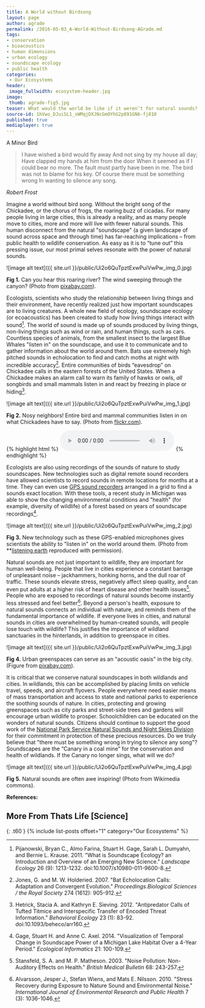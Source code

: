```yaml
---
title: A World without Birdsong
layout: page
author: agrade
permalink: /2016-05-03_A-World-Without-Birdsong-AGrade.md
tags:
- conservation
- bioacoustics
- human dimensions
- urban ecology
- soundscape ecology
- public health
categories:
 - Our Ecosystems
header:
 image_fullwidth: ecosystem-header.jpg
image:
 thumb: agrade-fig5.jpg
teaser: What would the world be like if it weren’t for natural sounds? Are we facing an imminent extinction of the natural soundscape experience?
source-id: 1hVwo_DJuiSL1_sWMqjDXJNcGmOYhG2p891GN6-fj810
published: true
mediaplayer: true
---
```

A Minor Bird

> I have wished a bird would fly away
> And not sing by my house all day;
Have clapped my hands at him from the door
When it seemed as if I could bear no more.
The fault must partly have been in me.
The bird was not to blame for his key.
Of course there must be something wrong
In wanting to silence any song.

<cite>Robert Frost</cite>

Imagine a world without bird song. Without the bright song of the Chickadee, or the chorus of frogs, the roaring buzz of cicadas. For many people living in large cities, this is already a reality, and as many people move to cities, more and more will live with fewer natural sounds. This human disconnect from the natural "soundscape" (a given landscape of sound across space and through time) has far-reaching implications – from public health to wildlife conservation. As easy as it is to “tune out” this pressing issue, our most primal selves resonate with the power of natural sounds.

![image alt text]({{ site.url }}/public/Ui2o6QuTpztExwPuiVwPw_img_0.jpg)

**Fig 1.** Can you hear this roaring river? The wind sweeping through the canyon? (Photo from [pixabay.com](http://www.pixabay.com)).  

Ecologists, scientists who study the relationship between living things and their environment, have recently realized just how important soundscapes are to living creatures. A whole new field of ecology, soundscape ecology (or ecoacoustics) has been created to study how living things interact with sound[^1]. The world of sound is made up of sounds produced by living things, non-living things such as wind or rain, and human things, such as cars. Countless species of animals, from the smallest insect to the largest Blue Whales "listen in" on the soundscape, and use it to communicate and to gather information about the world around them. Bats use extremely high pitched sounds in echolocation to find and catch moths at night with incredible accuracy[^2]. Entire communities of birds “eavesdrop” on Chickadee calls in the eastern forests of the United States. When a Chickadee makes an alarm call to warn its family of hawks or owls, *all* songbirds and small mammals listen in and react by freezing in place or hiding[^3]. 

 ![image alt text]({{ site.url }}/public/Ui2o6QuTpztExwPuiVwPw_img_1.jpg)

**Fig 2.** Nosy neighbors! Entire bird and mammal communities listen in on what Chickadees have to say. (Photo from [flickr.com](https://www.flickr.com/photos/72005145@N00/3601484869)).

{% highlight html %}
<audio src="{{ site.url }}/public/agrade.mp3" type="audio/mp3" controls="controls"></audio>
{% endhighlight %}

Ecologists are also using recordings of the sounds of nature to study soundscapes. New technologies such as digital remote sound recorders have allowed scientists to record sounds in remote locations for months at a time. They can even use [GPS sound recorders](http://www.ncbi.nlm.nih.gov/pmc/articles/PMC4100896/) arranged in a grid to find a sounds exact location. With these tools, a recent study in Michigan was able to show the changing environmental conditions and "health" (for example, diversity of wildlife) of a forest based on years of soundscape recordings[^4].

![image alt text]({{ site.url }}/public/Ui2o6QuTpztExwPuiVwPw_img_2.jpg)

**Fig 3.** New technology such as these GPS-enabled microphones gives scientists the ability to "listen in" on the world around them. (Photo from **[listening earth](http://www.listeningearth.com/blog/the-pibo-an-experimental-diy-soundscape-microphone-array) reproduced with permission).

Natural sounds are not just important to wildlife, they are important for human well-being. People that live in cities experience a constant barrage of unpleasant noise – jackhammers, honking horns, and the dull roar of traffic. These sounds elevate stress, negatively affect sleep quality, and can even put adults at a higher risk of heart disease and other health issues[^5]. People who are exposed to recordings of natural sounds become instantly less stressed and feel better[^6]. Beyond a person's health, exposure to natural sounds connects an individual with nature, and reminds them of the fundamental importance of wildlife. If everyone lives in cities, and natural sounds in cities are overwhelmed by human-created sounds, will people lose touch with wildlife? This justifies the importance of wildland sanctuaries in the hinterlands, in addition to greenspace in cities.

![image alt text]({{ site.url }}/public/Ui2o6QuTpztExwPuiVwPw_img_3.jpg)

**Fig 4.** Urban greenspaces can serve as an "acoustic oasis" in the big city. (Figure from [pixabay.com](http://www.pixabay.com)).

It is critical that we conserve natural soundscapes in both wildlands and cities. In wildlands, this can be accomplished by placing limits on vehicle travel, speeds, and aircraft flyovers. People everywhere need easier means of mass transportation and access to state and national parks to experience the soothing sounds of nature. In cities, protecting and growing greenspaces such as city parks and street-side trees and gardens will encourage urban wildlife to prosper. Schoolchildren can be educated on the wonders of natural sounds. Citizens should continue to support the good work of the [National Park Service Natural Sounds and Night Skies Division](http://www.nps.gov/orgs/1050/index.htm) for their commitment in protection of these precious resources. Do we truly believe that "there must be something wrong in trying to silence any song"? Soundscapes are the “Canary in a coal mine” for the conservation and health of wildlands. If the Canary no longer sings, what will we do? 

![image alt text]({{ site.url }}/public/Ui2o6QuTpztExwPuiVwPw_img_4.jpg)

**Fig 5.** Natural sounds are often awe inspiring! (Photo from Wikimedia commons). 

**References:**

[^1]:Pijanowski, Bryan C., Almo Farina, Stuart H. Gage, Sarah L. Dumyahn, and Bernie L. Krause. 2011. "What is Soundscape Ecology? an Introduction and Overview of an Emerging New Science." *Landscape Ecology* 26 (9): 1213-1232. doi:10.1007/s10980-011-9600-8.

[^2]:Jones, G. and M. W. Holderied. 2007. "Bat Echolocation Calls: Adaptation and Convergent Evolution." *Proceedings.Biological Sciences / the Royal Society* 274 (1612): 905-912.

[^3]:Hetrick, Stacia A. and Kathryn E. Sieving. 2012. "Antipredator Calls of Tufted Titmice and Interspecific Transfer of Encoded Threat Information." *Behavioral Ecology* 23 (1): 83-92. doi:10.1093/beheco/arr160.

[^4]:Gage, Stuart H. and Anne C. Axel. 2014. "Visualization of Temporal Change in Soundscape Power of a Michigan Lake Habitat Over a 4-Year Period." *Ecological Informatics* 21: 100-109.

[^5]:Stansfeld, S. A. and M. P. Matheson. 2003. "Noise Pollution: Non-Auditory Effects on Health." *British Medical Bulletin* 68: 243-257.

[^6]:Alvarsson, Jesper J., Stefan Wiens, and Mats E. Nilsson. 2010. "Stress Recovery during Exposure to Nature Sound and Environmental Noise." *International Journal of Environmental Research and Public Health* 7 (3): 1036-1046.

## More From Thats Life [Science]
{: .t60 }
{% include list-posts offset="1" category="Our Ecosystems" %}

